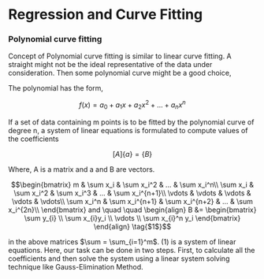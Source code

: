 # Regression and Curve Fitting


### Polynomial curve fitting
Concept of Polynomial curve fitting is similar to linear curve fitting. A straight might not be the ideal representative of the data under consideration. Then some polynomial curve might be a good choice,

The polynomial has the form, 
```math
f(x) = a_0 + a_1x + a_2x^2 + ... + a_nx^n
```
If a set of data containing m points is to be fitted by the polynomial curve of degree n, a system of linear equations is formulated to compute values of the coefficients
```math
[A]\{a\} = \{B\}
```
Where, A is a matrix and a and B are vectors.
```math
\begin{bmatrix}
m & \sum x_i & \sum x_i^2 & ... & \sum x_i^n\\
\sum x_i & \sum x_i^2 & \sum x_i^3 & ... & \sum x_i^{n+1}\\
\vdots  & \vdots & \vdots & \vdots & \vdots\\
\sum x_i^n & \sum x_i^{n+1} & \sum x_i^{n+2} & ... & \sum x_i^{2n}\\
\end{bmatrix}

and \quad \quad
\begin{align}
    B &= \begin{bmatrix}
           \sum y_{i} \\
           \sum x_{i}y_i \\
           \vdots \\
           \sum x_{i}^n y_i
         \end{bmatrix}
\end{align}

\tag{$1$}
```
in the above matrices $\sum = \sum_{i=1}^m$. 
(1) is a system of linear equations. Here, our task can be done in two steps. First, to calculate all the coefficients and then solve the system using a linear system solving technique like Gauss-Elimination Method.
